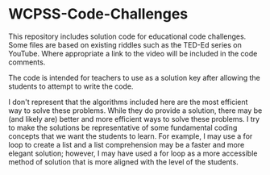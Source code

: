 # WCPSS-Code-Challenges
This repository includes solution code for educational code challenges.  Some files are based on existing riddles such as the TED-Ed series on YouTube.  Where appropriate a link to the video will be included in the code comments.

The code is intended for teachers to use as a solution key after allowing the students to attempt to write the code.

I don't represent that the algorithms included here are the most efficient way to solve these problems.  While they do provide a solution, there may be (and likely are) better and more efficient ways to solve these problems.  I try to make the solutions be representative of some fundamental coding concepts that we want the students to learn.  For example, I may use a for loop to create a list and a list comprehension may be a faster and more elegant solution; however, I may have used a for loop as a more accessible method of solution that is more aligned with the level of the students.

